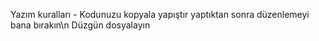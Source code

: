 Yazım kuralları - Kodunuzu kopyala yapıştır yaptıktan sonra düzenlemeyi bana bırakın\n
Düzgün dosyalayın 
